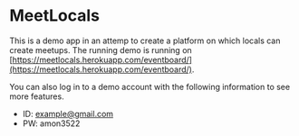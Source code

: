 # MeetLocals

This is a demo app in an attemp to create a platform on which locals can create meetups.
The running demo is running on [https://meetlocals.herokuapp.com/eventboard/](https://meetlocals.herokuapp.com/eventboard/).

You can also log in to a demo account with the following information to see more features.

- ID: [example@gmail.com](mailto:example@gmail.com)
- PW: amon3522
